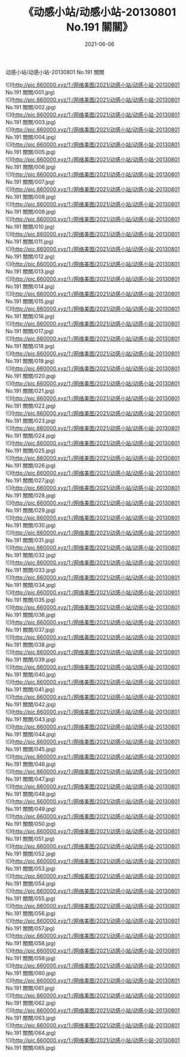 ﻿---
layout: post
title:  《动感小站/动感小站-20130801 No.191 關關》
date:   2021-06-06
img: http://pic.660000.xyz/1:/网络美图/2021/动感小站/动感小站-20130801 No.191 關關/000.jpg
categories: [美女, 清纯, 唯美]
---

动感小站/动感小站-20130801 No.191 關關

 ![](http://pic.660000.xyz/1:/网络美图/2021/动感小站/动感小站-20130801 No.191 關關/001.jpg) <br>![](http://pic.660000.xyz/1:/网络美图/2021/动感小站/动感小站-20130801 No.191 關關/002.jpg) <br>![](http://pic.660000.xyz/1:/网络美图/2021/动感小站/动感小站-20130801 No.191 關關/003.jpg) <br>![](http://pic.660000.xyz/1:/网络美图/2021/动感小站/动感小站-20130801 No.191 關關/004.jpg) <br>![](http://pic.660000.xyz/1:/网络美图/2021/动感小站/动感小站-20130801 No.191 關關/005.jpg) <br>![](http://pic.660000.xyz/1:/网络美图/2021/动感小站/动感小站-20130801 No.191 關關/006.jpg) <br>![](http://pic.660000.xyz/1:/网络美图/2021/动感小站/动感小站-20130801 No.191 關關/007.jpg) <br>![](http://pic.660000.xyz/1:/网络美图/2021/动感小站/动感小站-20130801 No.191 關關/008.jpg) <br>![](http://pic.660000.xyz/1:/网络美图/2021/动感小站/动感小站-20130801 No.191 關關/009.jpg) <br>![](http://pic.660000.xyz/1:/网络美图/2021/动感小站/动感小站-20130801 No.191 關關/010.jpg) <br>![](http://pic.660000.xyz/1:/网络美图/2021/动感小站/动感小站-20130801 No.191 關關/011.jpg) <br>![](http://pic.660000.xyz/1:/网络美图/2021/动感小站/动感小站-20130801 No.191 關關/012.jpg) <br>![](http://pic.660000.xyz/1:/网络美图/2021/动感小站/动感小站-20130801 No.191 關關/013.jpg) <br>![](http://pic.660000.xyz/1:/网络美图/2021/动感小站/动感小站-20130801 No.191 關關/014.jpg) <br>![](http://pic.660000.xyz/1:/网络美图/2021/动感小站/动感小站-20130801 No.191 關關/015.jpg) <br>![](http://pic.660000.xyz/1:/网络美图/2021/动感小站/动感小站-20130801 No.191 關關/016.jpg) <br>![](http://pic.660000.xyz/1:/网络美图/2021/动感小站/动感小站-20130801 No.191 關關/017.jpg) <br>![](http://pic.660000.xyz/1:/网络美图/2021/动感小站/动感小站-20130801 No.191 關關/018.jpg) <br>![](http://pic.660000.xyz/1:/网络美图/2021/动感小站/动感小站-20130801 No.191 關關/019.jpg) <br>![](http://pic.660000.xyz/1:/网络美图/2021/动感小站/动感小站-20130801 No.191 關關/020.jpg) <br>![](http://pic.660000.xyz/1:/网络美图/2021/动感小站/动感小站-20130801 No.191 關關/021.jpg) <br>![](http://pic.660000.xyz/1:/网络美图/2021/动感小站/动感小站-20130801 No.191 關關/022.jpg) <br>![](http://pic.660000.xyz/1:/网络美图/2021/动感小站/动感小站-20130801 No.191 關關/023.jpg) <br>![](http://pic.660000.xyz/1:/网络美图/2021/动感小站/动感小站-20130801 No.191 關關/024.jpg) <br>![](http://pic.660000.xyz/1:/网络美图/2021/动感小站/动感小站-20130801 No.191 關關/025.jpg) <br>![](http://pic.660000.xyz/1:/网络美图/2021/动感小站/动感小站-20130801 No.191 關關/026.jpg) <br>![](http://pic.660000.xyz/1:/网络美图/2021/动感小站/动感小站-20130801 No.191 關關/027.jpg) <br>![](http://pic.660000.xyz/1:/网络美图/2021/动感小站/动感小站-20130801 No.191 關關/028.jpg) <br>![](http://pic.660000.xyz/1:/网络美图/2021/动感小站/动感小站-20130801 No.191 關關/029.jpg) <br>![](http://pic.660000.xyz/1:/网络美图/2021/动感小站/动感小站-20130801 No.191 關關/030.jpg) <br>![](http://pic.660000.xyz/1:/网络美图/2021/动感小站/动感小站-20130801 No.191 關關/031.jpg) <br>![](http://pic.660000.xyz/1:/网络美图/2021/动感小站/动感小站-20130801 No.191 關關/032.jpg) <br>![](http://pic.660000.xyz/1:/网络美图/2021/动感小站/动感小站-20130801 No.191 關關/033.jpg) <br>![](http://pic.660000.xyz/1:/网络美图/2021/动感小站/动感小站-20130801 No.191 關關/034.jpg) <br>![](http://pic.660000.xyz/1:/网络美图/2021/动感小站/动感小站-20130801 No.191 關關/035.jpg) <br>![](http://pic.660000.xyz/1:/网络美图/2021/动感小站/动感小站-20130801 No.191 關關/036.jpg) <br>![](http://pic.660000.xyz/1:/网络美图/2021/动感小站/动感小站-20130801 No.191 關關/037.jpg) <br>![](http://pic.660000.xyz/1:/网络美图/2021/动感小站/动感小站-20130801 No.191 關關/038.jpg) <br>![](http://pic.660000.xyz/1:/网络美图/2021/动感小站/动感小站-20130801 No.191 關關/039.jpg) <br>![](http://pic.660000.xyz/1:/网络美图/2021/动感小站/动感小站-20130801 No.191 關關/040.jpg) <br>![](http://pic.660000.xyz/1:/网络美图/2021/动感小站/动感小站-20130801 No.191 關關/041.jpg) <br>![](http://pic.660000.xyz/1:/网络美图/2021/动感小站/动感小站-20130801 No.191 關關/042.jpg) <br>![](http://pic.660000.xyz/1:/网络美图/2021/动感小站/动感小站-20130801 No.191 關關/043.jpg) <br>![](http://pic.660000.xyz/1:/网络美图/2021/动感小站/动感小站-20130801 No.191 關關/044.jpg) <br>![](http://pic.660000.xyz/1:/网络美图/2021/动感小站/动感小站-20130801 No.191 關關/045.jpg) <br>![](http://pic.660000.xyz/1:/网络美图/2021/动感小站/动感小站-20130801 No.191 關關/046.jpg) <br>![](http://pic.660000.xyz/1:/网络美图/2021/动感小站/动感小站-20130801 No.191 關關/047.jpg) <br>![](http://pic.660000.xyz/1:/网络美图/2021/动感小站/动感小站-20130801 No.191 關關/048.jpg) <br>![](http://pic.660000.xyz/1:/网络美图/2021/动感小站/动感小站-20130801 No.191 關關/049.jpg) <br>![](http://pic.660000.xyz/1:/网络美图/2021/动感小站/动感小站-20130801 No.191 關關/050.jpg) <br>![](http://pic.660000.xyz/1:/网络美图/2021/动感小站/动感小站-20130801 No.191 關關/051.jpg) <br>![](http://pic.660000.xyz/1:/网络美图/2021/动感小站/动感小站-20130801 No.191 關關/052.jpg) <br>![](http://pic.660000.xyz/1:/网络美图/2021/动感小站/动感小站-20130801 No.191 關關/053.jpg) <br>![](http://pic.660000.xyz/1:/网络美图/2021/动感小站/动感小站-20130801 No.191 關關/054.jpg) <br>![](http://pic.660000.xyz/1:/网络美图/2021/动感小站/动感小站-20130801 No.191 關關/055.jpg) <br>![](http://pic.660000.xyz/1:/网络美图/2021/动感小站/动感小站-20130801 No.191 關關/056.jpg) <br>![](http://pic.660000.xyz/1:/网络美图/2021/动感小站/动感小站-20130801 No.191 關關/057.jpg) <br>![](http://pic.660000.xyz/1:/网络美图/2021/动感小站/动感小站-20130801 No.191 關關/058.jpg) <br>![](http://pic.660000.xyz/1:/网络美图/2021/动感小站/动感小站-20130801 No.191 關關/059.jpg) <br>![](http://pic.660000.xyz/1:/网络美图/2021/动感小站/动感小站-20130801 No.191 關關/060.jpg) <br>![](http://pic.660000.xyz/1:/网络美图/2021/动感小站/动感小站-20130801 No.191 關關/061.jpg) <br>![](http://pic.660000.xyz/1:/网络美图/2021/动感小站/动感小站-20130801 No.191 關關/062.jpg) <br>![](http://pic.660000.xyz/1:/网络美图/2021/动感小站/动感小站-20130801 No.191 關關/063.jpg) <br>![](http://pic.660000.xyz/1:/网络美图/2021/动感小站/动感小站-20130801 No.191 關關/064.jpg) <br>![](http://pic.660000.xyz/1:/网络美图/2021/动感小站/动感小站-20130801 No.191 關關/065.jpg) <br>